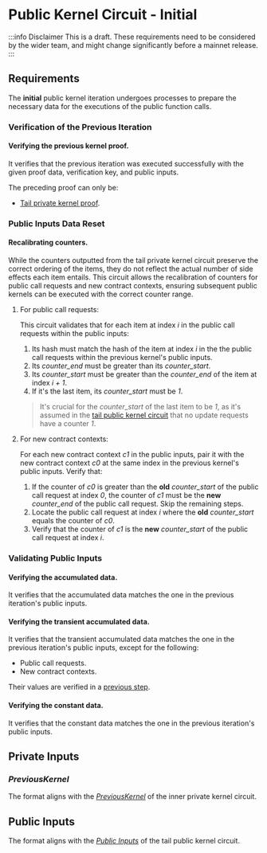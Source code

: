 # Public Kernel Circuit - Initial

:::info Disclaimer
This is a draft. These requirements need to be considered by the wider team, and might change significantly before a mainnet release.
:::

## Requirements

The **initial** public kernel iteration undergoes processes to prepare the necessary data for the executions of the public function calls.

### Verification of the Previous Iteration

#### Verifying the previous kernel proof.

It verifies that the previous iteration was executed successfully with the given proof data, verification key, and public inputs.

The preceding proof can only be:

- [Tail private kernel proof](./private-kernel-tail.md).

### Public Inputs Data Reset

#### Recalibrating counters.

While the counters outputted from the tail private kernel circuit preserve the correct ordering of the items, they do not reflect the actual number of side effects each item entails. This circuit allows the recalibration of counters for public call requests and new contract contexts, ensuring subsequent public kernels can be executed with the correct counter range.

1. For public call requests:

   This circuit validates that for each item at index _i_ in the public call requests within the public inputs:

   1. Its hash must match the hash of the item at index _i_ in the the public call requests within the previous kernel's public inputs.
   2. Its _counter_end_ must be greater than its _counter_start_.
   3. Its _counter_start_ must be greater than the _counter_end_ of the item at index _i + 1_.
   4. If it's the last item, its _counter_start_ must be _1_.

   > It's crucial for the _counter_start_ of the last item to be _1_, as it's assumed in the [tail public kernel circuit](./public-kernel-tail.md#grouping-update-requests) that no update requests have a counter _1_.

2. For new contract contexts:

   For each new contract context _c1_ in the public inputs, pair it with the new contract context _c0_ at the same index in the previous kernel's public inputs. Verify that:

   1. If the counter of _c0_ is greater than the **old** _counter_start_ of the public call request at index _0_, the counter of _c1_ must be the **new** _counter_end_ of the public call request. Skip the remaining steps.
   2. Locate the public call request at index _i_ where the **old** _counter_start_ equals the counter of _c0_.
   3. Verify that the counter of _c1_ is the **new** _counter_start_ of the public call request at index _i_.

### Validating Public Inputs

#### Verifying the accumulated data.

It verifies that the accumulated data matches the one in the previous iteration's public inputs.

#### Verifying the transient accumulated data.

It verifies that the transient accumulated data matches the one in the previous iteration's public inputs, except for the following:

- Public call requests.
- New contract contexts.

Their values are verified in a [previous step](#recalibrating-counters).

#### Verifying the constant data.

It verifies that the constant data matches the one in the previous iteration's public inputs.

## Private Inputs

### _PreviousKernel_

The format aligns with the _[PreviousKernel](./private-kernel-inner.md#previouskernel)_ of the inner private kernel circuit.

## Public Inputs

The format aligns with the _[Public Inputs](./public-kernel-tail.md#public-inputs)_ of the tail public kernel circuit.
